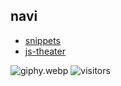 ## navi

 - [snippets](https://keidarcy.github.io/snippets)
 - [js-theater](https://keidarcy.github.io/js-theater/)




![giphy.webp](https://i.giphy.com/media/oFI7FttD0iC8V2Iqmy/giphy.webp)
![visitors](https://visitor-badge.glitch.me/badge?page_id=keidarcy)
